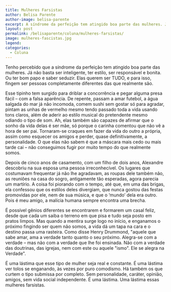 ```yaml
---
title: Mulheres Farsistas
author: Belisa Parente
author-image: belisa-parente
excerpt: A síndrome da perfeição tem atingido boa parte das mulheres. Já não basta ser inteligente, ter estilo, ser responsável ou bonita
layout: post
permalink: /belisaparente/coluna/mulheres-farsistas/
image: mulheres-fascistas.jpg
legend: 
categories:
  - Coluna
---
```

Tenho percebido que a síndrome da perfeição tem atingido boa parte das mulheres. Já não basta ser inteligente, ter estilo, ser responsável e bonita. Ou ter bom papo e saber seduzir. Elas querem ser TUDO, e para isso, fingem ser pessoas completamente diferentes das que realmente são.

Esse tipinho tem surgido para driblar a concorrência e pegar alguma presa fácil – com a falsa aparência. De repente, passam a amar futebol, a água salgada do mar já não incomoda, comem sushi sem gostar só para agradar, pintam as unhas de vermelho mesmo tendo passado toda a vida usando tons claros, além de aderir ao estilo musical do pretendente mesmo odiando o tipo de som. Ah, elas também são capazes de afirmar que o sonho da vida delas é ser mãe, só porque o carinha comentou que não vê a hora de ser pai. Tornaram-se craques em fazer da vida do outro a própria, assim como esquecer os amigos e perder, quase definitivamente, a personalidade. O que elas não sabem é que a máscara mais cedo ou mais tarde cai – não conseguimos fugir por muito tempo do que realmente somos.

Depois de cinco anos de casamento, com um filho de dois anos, Alexandre descobriu na sua esposa uma pessoa irreconhecível. Os lugares que costumavam frequentar já não lhe agradavam, as roupas dele também não, as reuniões na casa do sogro, antigamente tão esperadas, agora parecia um martírio. A coisa foi piorando com o tempo, até que, em uma das brigas, ela confessou que os estilos deles divergiam, que nunca gostou das festas promovidas por ele, nem de sua música, e que o ‘mundo’ dela era outro. Pois é meu amigo, a malícia humana sempre encontra uma brecha.

É possível gênios diferentes se encontrarem e formarem um casal feliz, desde que cada um saiba o terreno em que pisa e tudo seja posto em pratos limpos. Mas quando a mentira surge logo no início, e enganamos o próximo fingindo ser quem não somos, a vida dá um tapa na cara e o destino passa uma rasteira. Como disse Henry Drummond, "aquele que sabe amar, ama a verdade tanto quanto o seu próximo. Alegra-se com a verdade – mas não com a verdade que lhe foi ensinada. Não com a verdade das doutrinas, das igrejas, nem com este ou aquele "ismo". Ele se alegra na Verdade".

É uma lástima que esse tipo de mulher seja real e constante. É uma lástima ver tolos se enganando, às vezes por puro comodismo. Há também os que curtem o tipo submissa por completo. Sem personalidade, caráter, opinião, amigos, sem vida social independente. É uma lástima. Uma lástima essas mulheres farsistas.